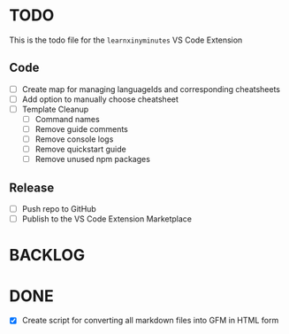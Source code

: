 # TODO

This is the todo file for the `learnxinyminutes` VS Code Extension

## Code

- [ ] Create map for managing languageIds and corresponding cheatsheets
- [ ] Add option to manually choose cheatsheet
- [ ] Template Cleanup
  - [ ] Command names
  - [ ] Remove guide comments
  - [ ] Remove console logs
  - [ ] Remove quickstart guide
  - [ ] Remove unused npm packages

## Release

- [ ] Push repo to GitHub
- [ ] Publish to the VS Code Extension Marketplace

# BACKLOG

# DONE

- [x] Create script for converting all markdown files into GFM in HTML form